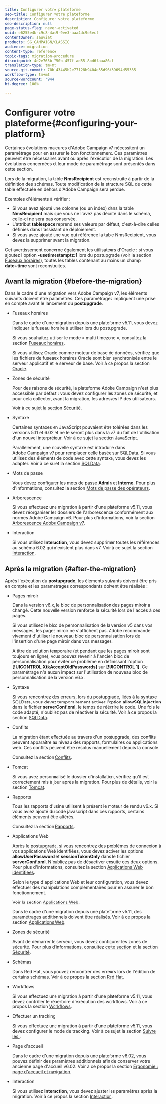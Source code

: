 ```yaml
---
title: Configurer votre plateforme
seo-title: Configurer votre plateforme
description: Configurer votre plateforme
seo-description: null
page-status-flag: never-activated
uuid: e6255e4b-c9c8-4ac9-9ee3-aaa4dc9e5ecf
contentOwner: sauviat
products: SG_CAMPAIGN/CLASSIC
audience: migration
content-type: reference
topic-tags: migration-procedure
discoiquuid: 4d2e765b-750b-457f-ad55-8bd6faaa86af
translation-type: tm+mt
source-git-commit: 70b143445b2e77128b9404e35d96b39694d55335
workflow-type: tm+mt
source-wordcount: '944'
ht-degree: 100%

---
```



# Configurer votre plateforme{#configuring-your-platform}

Certaines évolutions majeures d&#39;Adobe Campaign v7 nécessitent un paramétrage pour en assurer le bon fonctionnement. Ces paramètres peuvent être nécessaires avant ou après l&#39;exécution de la migration. Les évolutions concernées et leur mode de paramétrage sont présentés dans cette section.

Lors de la migration, la table **NmsRecipient** est reconstruite à partir de la définition des schémas. Toute modification de la structure SQL de cette table effectuée en dehors d&#39;Adobe Campaign sera perdue.

Exemples d&#39;éléments à vérifier :

* Si vous avez ajouté une colonne (ou un index) dans la table **NmsRecipient** mais que vous ne l&#39;avez pas décrite dans le schéma, celle-ci ne sera pas conservée.
* L&#39;attribut **tablespace** reprend ses valeurs par défaut, c&#39;est-à-dire celles définies dans l&#39;assistant de déploiement.
* Si vous avez ajouté une vue qui référence la table NmsRecipient, vous devez la supprimer avant la migration.

Cet avertissement concerne également les utilisateurs d&#39;Oracle : si vous ajoutez l&#39;option **-usetimestamptz:1** lors du postupgrade (voir la section [Fuseaux horaires](../../migration/using/general-configurations.md#time-zones)), toutes les tables contenant au moins un champ **date+time** sont reconstruites.

## Avant la migration {#before-the-migration}

Dans le cadre d&#39;une migration vers Adobe Campaign v7, les éléments suivants doivent être paramétrés. Ces paramétrages impliquent une prise en compte avant le lancement du **postupgrade**.

* Fuseaux horaires

   Dans le cadre d&#39;une migration depuis une plateforme v5.11, vous devez indiquer le fuseau horaire à utiliser lors du postupgrade.

   Si vous souhaitez utiliser le mode « multi timezone », consultez la section [Fuseaux horaires](../../migration/using/general-configurations.md#time-zones).

   Si vous utilisez Oracle comme moteur de base de données, vérifiez que les fichiers de fuseaux horaires Oracle sont bien synchronisés entre le serveur applicatif et le serveur de base. Voir à ce propos la section [Oracle](../../migration/using/general-configurations.md#oracle).

* Zones de sécurité

   Pour des raisons de sécurité, la plateforme Adobe Campaign n&#39;est plus accessible par défaut : vous devez configurer les zones de sécurité, et pour cela collecter, avant la migration, les adresses IP des utilisateurs.

   Voir à ce sujet la section [Sécurité](../../migration/using/general-configurations.md#security).

* Syntaxe

   Certaines syntaxes en JavaScript pouvaient être tolérées dans les versions 5.11 et 6.02 et ne le seront plus dans la v7 du fait de l&#39;utilisation d&#39;un nouvel interpréteur. Voir à ce sujet la section [JavaScript](../../migration/using/general-configurations.md#javascript).

   Parallèlement, une nouvelle syntaxe est introduite dans Adobe Campaign v7 pour remplacer celle basée sur SQLData. Si vous utilisez des éléments de code avec cette syntaxe, vous devez les adapter. Voir à ce sujet la section [SQLData](../../migration/using/general-configurations.md#sqldata).

* Mots de passe

   Vous devez configurer les mots de passe **Admin** et **Interne**. Pour plus d&#39;informations, consultez la section [Mots de passe des opérateurs](../../migration/using/before-starting-migration.md#user-passwords).

* Arborescence

   Si vous effectuez une migration à partir d&#39;une plateforme v5.11, vous devez réorganiser les dossiers de l&#39;arborescence conformément aux normes Adobe Campaign v6. Pour plus d&#39;informations, voir la section [Arborescence Adobe Campaign v7](../../migration/using/specific-configurations-in-v5-11.md#campaign-vseven-tree-structure).

* Interaction

   Si vous utilisez **Interaction**, vous devez supprimer toutes les références au schéma 6.02 qui n&#39;existent plus dans v7. Voir à ce sujet la section [Interaction](../../migration/using/general-configurations.md#interaction).

## Après la migration {#after-the-migration}

Après l&#39;exécution du **postupgrade**, les éléments suivants doivent être pris en compte et les paramétrages correspondants doivent être réalisés :

* Pages miroir

   Dans la version v6.x, le bloc de personnalisation des pages miroir a changé. Cette nouvelle version renforce la sécurité lors de l&#39;accès à ces pages.

   Si vous utilisez le bloc de personnalisation de la version v5 dans vos messages, les pages miroir ne s&#39;affichent pas. Adobe recommande vivement d&#39;utiliser le nouveau bloc de personnalisation lors de l&#39;insertion d&#39;une page miroir dans vos messages.

   A titre de solution temporaire (et pendant que les pages miroir sont toujours en ligne), vous pouvez revenir à l&#39;ancien bloc de personnalisation pour éviter ce problème en définissant l&#39;option **[!UICONTROL XtkAcceptOldPasswords]** sur **[!UICONTROL 1]**. Ce paramétrage n&#39;a aucun impact sur l&#39;utilisation du nouveau bloc de personnalisation de la version v6.x.

* Syntaxe

   Si vous rencontrez des erreurs, lors du postupgrade, liées à la syntaxe SQLData, vous devez temporairement activer l&#39;option **allowSQLInjection** dans le fichier **serverConf.xml**, le temps de réécrire le code. Une fois le code adapté, n&#39;oubliez pas de réactiver la sécurité. Voir à ce propos la section [SQLData](../../migration/using/general-configurations.md#sqldata).

* Conflits

   La migration étant effectuée au travers d&#39;un postupgrade, des conflits peuvent apparaître au niveau des rapports, formulaires ou applications web. Ces conflits peuvent être résolus manuellement depuis la console.

   Consultez la section [Conflits](../../migration/using/general-configurations.md#conflicts).

* Tomcat

   Si vous avez personnalisé le dossier d&#39;installation, vérifiez qu&#39;il est correctement mis à jour après la migration. Pour plus de détails, voir la section [Tomcat](../../migration/using/general-configurations.md#tomcat).

* Rapports 

   Tous les rapports d&#39;usine utilisent à présent le moteur de rendu v6.x. Si vous aviez ajouté du code javascript dans ces rapports, certains éléments peuvent être altérés.

   Consultez la section [Rapports](../../migration/using/general-configurations.md#reports).

* Applications Web

   Après le postupgrade, si vous rencontrez des problèmes de connexion à vos applications Web identifiées, vous devez activer les options **allowUserPassword** et **sessionTokenOnly** dans le fichier **serverConf.xml**. N&#39;oubliez pas de désactiver ensuite ces deux options. Pour plus d&#39;informations, consultez la section [Applications Web identifiées](../../migration/using/general-configurations.md#identified-web-applications).

   Selon le type d&#39;applications Web et leur configuration, vous devez effectuer des manipulations complémentaires pour en assurer le bon fonctionnement.

   Voir la section [Applications Web](../../migration/using/general-configurations.md#web-applications).

   Dans le cadre d&#39;une migration depuis une plateforme v5.11, des paramétrages additionnels doivent être réalisés. Voir à ce propos la section [Applications Web](../../migration/using/specific-configurations-in-v5-11.md#web-applications).

* Zones de sécurité

   Avant de démarrer le serveur, vous devez configurer les zones de sécurité. Pour plus d&#39;informations, consultez [cette section](../../installation/using/configuring-campaign-server.md#defining-security-zones) et la section [Sécurité](../../migration/using/general-configurations.md#security).

* Schémas

   Dans Red Hat, vous pouvez rencontrer des erreurs lors de l&#39;édition de certains schémas. Voir à ce propos la section [Red Hat](../../migration/using/general-configurations.md#red-hat).

* Workflows

   Si vous effectuez une migration à partir d&#39;une plateforme v5.11, vous devez contrôler le répertoire d&#39;exécution des workflows. Voir à ce propos la section [Workflows](../../migration/using/specific-configurations-in-v5-11.md#workflows).

* Effectuer un tracking

   Si vous effectuez une migration à partir d&#39;une plateforme v5.11, vous devez configurer le mode de tracking. Voir à ce sujet la section [Suivre les ](../../migration/using/specific-configurations-in-v5-11.md#tracking).

* Page d&#39;accueil 

   Dans le cadre d&#39;une migration depuis une plateforme v6.02, vous pouvez définir des paramètres additionnels afin de conserver votre ancienne page d&#39;accueil v6.02. Voir à ce propos la section [Ergonomie : page d&#39;accueil et navigation](../../migration/using/specific-configurations-in-v6-02.md#user-friendliness--home-page-and-navigation).

* Interaction

   Si vous utilisez **Interaction**, vous devez ajuster les paramètres après la migration. Voir à ce propos la section [Interaction](../../migration/using/general-configurations.md#interaction).

